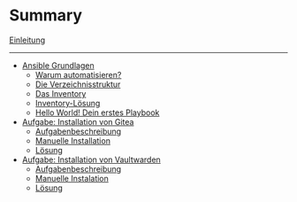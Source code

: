 # Summary

[Einleitung](./Einleitung.md)
<!-- [Einrichtung mit KeePass](./KeePass.md) -->
<!-- [Wie funktioniert das Lab](./Lab_Grundlagen.md) -->

---

- [Ansible Grundlagen](Grundlagen/Intro.md)
    - [Warum automatisieren?](Grundlagen/Warum%20automatisieren.md)
    - [Die Verzeichnisstruktur](Grundlagen/Verzeichnisstruktur.md)
    - [Das Inventory](Grundlagen/Inventory.md)
    - [Inventory-Lösung](Grundlagen/Inventory%20Lösung.md)
    - [Hello World! Dein erstes Playbook](Grundlagen/Hello%20World.md)
    <!-- - [Ansible-Dokumentation verstehen]() -->
- [Aufgabe: Installation von Gitea](./Gitea/Intro.md)
    - [Aufgabenbeschreibung](./Gitea/Aufgabenbeschreibung.md)
    - [Manuelle Installation](./Gitea/Manuelle%20Installation.md)
    - [Lösung](./Gitea/Lösung.md)
- [Aufgabe: Installation von Vaultwarden](./Vaultwarden/Intro.md)
    - [Aufgabenbeschreibung](./Vaultwarden/Aufgabenbeschreibung.md)
    - [Manuelle Instalation](./Vaultwarden/Manuelle%20Installation.md)
    - [Lösung](./Vaultwarden/Lösung.md)

<!-- [Fazit]() -->